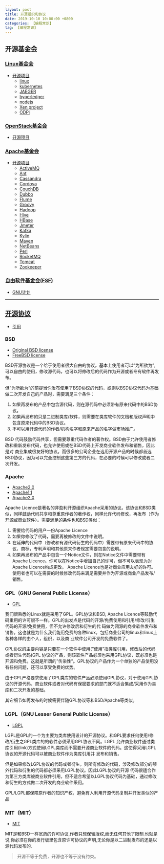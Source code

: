 ```yaml
---
layout: post
title: 开源组织和协议
date: 2019-10-10 10:00:00 +0800
categories: 【编程常识】
tag: 【编程常识】
---
```



## 开源基金会

### [Linux基金会](https://www.linuxfoundation.org/)
- [开源项目](http://linuxfoundation.cn/projects/)
	- [linux](http://live-lforg.pantheonsite.io/projects/linux/)
	- [kubernetes](https://kubernetes.io/)
	- [JAEGER](https://github.com/jaegertracing/jaeger)
	- [hyperledger](https://www.hyperledger.org/)
	- [nodejs](https://nodejs.org/en/)
	- [Xen project](https://xenproject.org/)
	- [ODPi](https://www.odpi.org/)

### [OpenStack基金会](https://www.openstack.org/foundation/)
- [开源项目](https://blog.csdn.net/chengqiuming/article/details/79303254)

### [Apache基金会](https://www.apache.org/index.html)
- [开源项目](https://www.apache.org/index.html#news)
	- [ActiveMQ](http://activemq.apache.org/)
	- [Ant](http://ant.apache.org/)
	- [Cassandra](http://cassandra.apache.org/)
	- [Cordova](https://cordova.apache.org/)
	- [CouchDB](https://couchdb.apache.org/)
	- [Dubbo](http://dubbo.apache.org/en-us/)
	- [Flume](http://flume.apache.org/)
	- [Groovy](http://groovy.apache.org/)
	- [Hadoop](http://hadoop.apache.org/)
	- [Hive](http://hive.apache.org/)
	- [HBase](http://hbase.apache.org/)
	- [Jmeter](http://jmeter.apache.org/)
	- [Kafka](http://kafka.apache.org/)
	- [Kylin](http://kylin.apache.org/)
	- [Maven](http://maven.apache.org/)
	- [NetBeans](http://netbeans.apache.org/)
	- [Perl](https://pdfbox.apache.org/)
	- [RocketMQ](http://rocketmq.apache.org/)
	- [Tomcat](http://tomcat.apache.org/)
	- [Zookeeper](http://zookeeper.apache.org/)

### [自由软件基金会(FSF)](https://www.fsf.org/)
- [GNU计划](https://www.gnu.org/gnu/thegnuproject.html)


--- 
## [开源协议](https://www.oschina.net/question/12_2664)

- [引用](https://blog.csdn.net/qwertyuiop_123abc/article/details/82110221#BSD%E5%BC%80%E6%BA%90%E5%8D%8F%E8%AE%AE%EF%BC%88original%20BSD%20license%E3%80%81FreeBSD%20license%E3%80%81Original%20BSD%20license%EF%BC%89)

### BSD
- [Original BSD license](http://www.fsf.org/licensing/licenses/index_html#OriginalBSD)
- [FreeBSD license](http://www.freebsd.org/copyright/freebsd-license.html)

BSD开源协议是一个给于使用者很大自由的协议。基本上使用者可以”为所欲为”,可以自由的使用，修改源代码，也可以将修改后的代码作为开源或者专有软件再发布。

但”为所欲为”的前提当你发布使用了BSD协议的代码，或则以BSD协议代码为基础做二次开发自己的产品时，需要满足三个条件：

1. 如果再发布的产品中包含源代码，则在源代码中必须带有原来代码中的BSD协议。
2. 如果再发布的只是二进制类库/软件，则需要在类库软件的文档和版权声明中包含原来代码中的BSD协议。
3. 不可以用开源代码的作者/机构名字和原来产品的名字做市场推广。

BSD 代码鼓励代码共享，但需要尊重代码作者的著作权。BSD由于允许使用者修改和重新发布代码，也允许使用或在BSD代码上开发商业软件发布和销售，因此是对 商业集成很友好的协议。而很多的公司企业在选用开源产品的时候都首选BSD协议，因为可以完全控制这些第三方的代码，在必要的时候可以修改或者二次开发。


### Apache
- [Apache2.0](http://www.apache.org/licenses/LICENSE-2.0)
- [Apache1.1](http://www.apache.org/LICENSE-1.1)
- [Apache2.0](http://www.apache.org/LICENSE-1.0)

Apache Licence是著名的非盈利开源组织Apache采用的协议。该协议和BSD类似，同样鼓励代码共享和尊重原作者的著作权，同样允许代码修改，再发布（作为开源或商业软件）。需要满足的条件也和BSD类似：

1. 需要给代码的用户一份Apache Licence
2. 如果你修改了代码，需要再被修改的文件中说明。
3. 在延伸的代码中（修改和有源代码衍生的代码中）需要带有原来代码中的协议，商标，专利声明和其他原来作者规定需要包含的说明。
4. 如果再发布的产品中包含一个Notice文件，则在Notice文件中需要带有Apache Licence。你可以在Notice中增加自己的许可，但不可以表现为对Apache Licence构成更改。
Apache Licence也是对商业应用友好的许可。使用者也可以在需要的时候修改代码来满足需要并作为开源或商业产品发布/销售。


### GPL（GNU General Public License）

- [GPL](http://www.fsf.org/licensing/licenses/gpl.html)

我们很熟悉的Linux就是采用了GPL。GPL协议和BSD, Apache Licence等鼓励代码重用的许可很不一样。GPL的出发点是代码的开源/免费使用和引用/修改/衍生代码的开源/免费使用，但不允许修改后和衍生的代 码做为闭源的商业软件发布和销售。这也就是为什么我们能用免费的各种linux，包括商业公司的linux和linux上各种各样的由个人，组织，以及商 业软件公司开发的免费软件了。

GPL协议的主要内容是只要在一个软件中使用(”使用”指类库引用，修改后的代码或者衍生代码)GPL 协议的产品，则该软件产品必须也采用GPL协议，既必须也是开源和免费。这就是所谓的”传染性”。GPL协议的产品作为一个单独的产品使用没有任何问题，还可以享受免费的优势。

由于GPL严格要求使用了GPL类库的软件产品必须使用GPL协议，对于使用GPL协议的开源代码，商业软件或者对代码有保密要求的部门就不适合集成/采用作为类库和二次开发的基础。

其它细节如再发布的时候需要伴随GPL协议等和BSD/Apache等类似。


### LGPL（GNU Lesser General Public License）

- [LGPL](http://www.fsf.org/licensing/licenses/lgpl.html)

LGPL是GPL的一个为主要为类库使用设计的开源协议。和GPL要求任何使用/修改/衍生之GPL类库的的软件必须采用GPL协议不同。LGPL 允许商业软件通过类库引用(link)方式使用LGPL类库而不需要开源商业软件的代码。这使得采用LGPL协议的开源代码可以被商业软件作为类库引用并 发布和销售。

但是如果修改LGPL协议的代码或者衍生，则所有修改的代码，涉及修改部分的额外代码和衍生的代码都必须采用LGPL协议。因此LGPL协议的开源 代码很适合作为第三方类库被商业软件引用，但不适合希望以LGPL协议代码为基础，通过修改和衍生的方式做二次开发的商业软件采用。

GPL/LGPL都保障原作者的知识产权，避免有人利用开源代码复制并开发类似的产品


### MIT（MIT）
- [MIT](http://www.opensource.org/licenses/mit-license.php)

MIT是和BSD一样宽范的许可协议,作者只想保留版权,而无任何其他了限制.也就是说,你必须在你的发行版里包含原许可协议的声明,无论你是以二进制发布的还是以源代码发布的.



> 开源不等于免费，开源也不等于没有约束。


